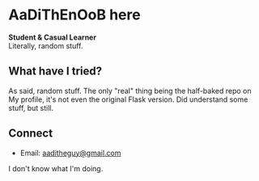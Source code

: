 # AaDiThEnOoB here

**Student & Casual Learner**  
Literally, random stuff.

## What have I tried?
As said, random stuff.
The only "real" thing being the half-baked repo on My profile, it's not even the original Flask version. 
Did understand some stuff, but still.

## Connect
- Email: [aaditheguy@gmail.com](mailto:aaditheguy@gmail.com)

I don't know what I'm doing.
